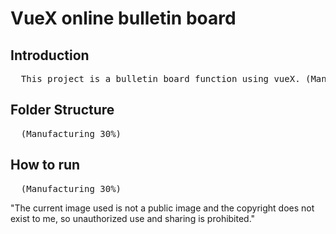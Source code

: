 # VueX online bulletin board


## Introduction
<pre>
  This project is a bulletin board function using vueX. (Manufacturing 30%)
</pre>

## Folder Structure
<pre>
  (Manufacturing 30%)
</pre>

## How to run
<pre>
  (Manufacturing 30%)
</pre>

"The current image used is not a public image and the copyright does not exist to me, so unauthorized use and sharing is prohibited."
